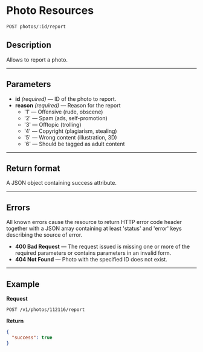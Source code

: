 # Photo Resources

    POST photos/:id/report

## Description
Allows to report a photo.

***

## Parameters

- **id** _(required)_ — ID of the photo to report.
- **reason** _(required)_ — Reason for the report
    - '1' — Offensive (rude, obscene)
    - '2' — Spam (ads, self-promotion)
    - '3' — Offtopic (trolling)
    - '4' — Copyright (plagiarism, stealing)
    - '5' — Wrong content (illustration, 3D)
    - '6' — Should be tagged as adult content

***

## Return format
A JSON object containing success attribute.

***

## Errors
All known errors cause the resource to return HTTP error code header together with a JSON array containing at least 'status' and 'error' keys describing the source of error.

- **400 Bad Request** — The request issued is missing one or more of the required parameters or contains parameters in an invalid form.
- **404 Not Found** — Photo with the specified ID does not exist.

***

## Example
**Request**

    POST /v1/photos/112116/report

**Return**
``` json
{
  "success": true
}
```